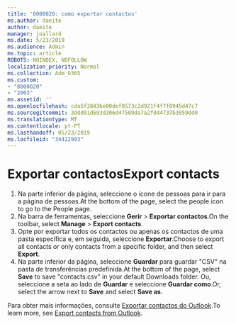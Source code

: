 ```yaml
---
title: '8000020: como exportar contactos'
ms.author: daeite
author: daeite
manager: joallard
ms.date: 5/23/2019
ms.audience: Admin
ms.topic: article
ROBOTS: NOINDEX, NOFOLLOW
localization_priority: Normal
ms.collection: Adm_O365
ms.custom:
- "8000020"
- "2003"
ms.assetid: ''
ms.openlocfilehash: cda5f38436e00def8573c2d921f4f7f0945d47c7
ms.sourcegitcommit: 3ddd01d693d306d47509da7a2fd44737b3059dd0
ms.translationtype: MT
ms.contentlocale: pt-PT
ms.lasthandoff: 05/23/2019
ms.locfileid: "34422993"
---
```

# <a name="export-contacts"></a><span data-ttu-id="8f301-102">Exportar contactos</span><span class="sxs-lookup"><span data-stu-id="8f301-102">Export contacts</span></span>

1. <span data-ttu-id="8f301-103">Na parte inferior da página, seleccione o ícone de pessoas para ir para a página de pessoas.</span><span class="sxs-lookup"><span data-stu-id="8f301-103">At the bottom of the page, select the people icon to go to the People page.</span></span>
2. <span data-ttu-id="8f301-104">Na barra de ferramentas, seleccione **Gerir** > **Exportar contactos**.</span><span class="sxs-lookup"><span data-stu-id="8f301-104">On the toolbar, select **Manage** > **Export contacts**.</span></span> 
3. <span data-ttu-id="8f301-105">Opte por exportar todos os contactos ou apenas os contactos de uma pasta específica e, em seguida, seleccione **Exportar**.</span><span class="sxs-lookup"><span data-stu-id="8f301-105">Choose to export all contacts or only contacts from a specific folder, and then select **Export**.</span></span>
4. <span data-ttu-id="8f301-106">Na parte inferior da página, seleccione **Guardar** para guardar "CSV" na pasta de transferências predefinida.</span><span class="sxs-lookup"><span data-stu-id="8f301-106">At the bottom of the page, select **Save** to save "contacts.csv" in your default Downloads folder.</span></span> <span data-ttu-id="8f301-107">Ou, seleccione a seta ao lado de **Guardar** e seleccione **Guardar como**.</span><span class="sxs-lookup"><span data-stu-id="8f301-107">Or, select the arrow next to **Save** and select **Save as**.</span></span>

<span data-ttu-id="8f301-108">Para obter mais informações, consulte [Exportar contactos do Outlook](https://support.office.com/article/10f09abd-643c-4495-bb80-543714eca73f#ID0EAACAAA=Outlook_on_the_web).</span><span class="sxs-lookup"><span data-stu-id="8f301-108">To learn more, see [Export contacts from Outlook](https://support.office.com/article/10f09abd-643c-4495-bb80-543714eca73f#ID0EAACAAA=Outlook_on_the_web).</span></span>

